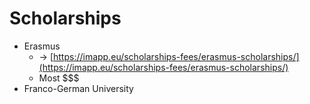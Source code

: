 # Scholarships

* Erasmus
  * → [https://imapp.eu/scholarships-fees/erasmus-scholarships/](https://imapp.eu/scholarships-fees/erasmus-scholarships/)
  * Most \$$$
* Franco-German University

